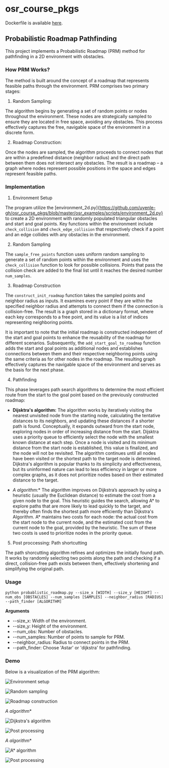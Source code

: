 # osr_course_pkgs

Dockerfile is available [here](https://github.com/nicholasadr/dockerfiles/tree/master/osrobotics-kinetic).

## Probabilistic Roadmap Pathfinding

This project implements a Probabilistic Roadmap (PRM) method for pathfinding in a 2D environment with obstacles. 

### How PRM Works?

The method is built around the concept of a roadmap that represents feasible paths through the environment. PRM comprises two primary stages:

1. Random Sampling: 

The algorithm begins by generating a set of random points or nodes throughout the environment. These nodes are strategically sampled to ensure they are located in free space, avoiding any obstacles. This process effectively captures the free, navigable space of the environment in a discrete form.

2. Roadmap Construction: 

Once the nodes are sampled, the algorithm proceeds to connect nodes that are within a predefined distance (neighbor radius) and the direct path between them does not intersect any obstacles. The result is a roadmap – a graph where nodes represent possible positions in the space and edges represent feasible paths.

### Implementation

1. Environment Setup

The program utilize the [environment_2d.py]{https://github.com/uyenle-gh/osr_course_pkgs/blob/master/osr_examples/scripts/environment_2d.py} to create a 2D environment with randomly populated triangular obstacles and start and goal points. Key functions within the environment include `check_collision` and `check_edge_collision` that respectively check if a point and an edge collides with any obstacles in the environment.

2. Random Sampling 

The `sample_free_points` function uses uniform random sampling to generate a set of random points within the environment and uses the `check_collision` function to look for possible collisions. Points that pass the collision check are added to the final list until it reaches the desired number `num_samples`.

3. Roadmap Construction

The `construct_init_roadmap` function takes the sampled points and neighbor radius as inputs. It examines every point if they are within the specified neighbor radius and attempts to connect them if the connection is collision-free. The result is a graph stored in a dictionary format, where each key corresponds to a free point, and its value is a list of indices representing neighboring points. 

It is important to note that the initial roadmap is constructed independent of the start and goal points to enhance the reusability of the roadmap for different scenarios. Subsequently, the `add_start_goal_to_roadmap` function adds the start and goal points as additional nodes and establishes connections between them and their respective neighboring points using the same criteria as for other nodes in the roadmap. The resulting graph effectively captures the navigable space of the environment and serves as the basis for the next phase.

4. Pathfinding

This phase leverages path search algorithms to determine the most efficient route from the start to the goal point based on the previously constructed roadmap:

- **Dijsktra's algorithm:** The algorithm works by iteratively visiting the nearest unvisited node from the starting node, calculating the tentative distances to its neighbors, and updating these distances if a shorter path is found. Conceptually, it expands outward from the start node, exploring nodes in order of increasing distance from the start. Dijsktra uses a priority queue to efficiently select the node with the smallest known distance at each step. Once a node is visited and its minimum distance from the start node is established, this value is finalized, and the node will not be revisited. The algorithm continues until all nodes have been visited or the shortest path to the target node is determined. Dijkstra's algorithm is popular thanks to its simplicity and effectiveness, but its uninformed nature can lead to less efficiency in larger or more complex graphs, as it does not prioritize nodes based on their estimated distance to the target.

- **A* algorithm:** The algorithm improves on Dijkstra’s approach by using a heuristic (usually the Euclidean distance) to estimate the cost from a given node to the goal. This heuristic guides the search, allowing A* to explore paths that are more likely to lead quickly to the target, and thereby often finds the shortest path more efficiently than Dijkstra's Algorithm. A* maintains two costs for each node: the actual cost from the start node to the current node, and the estimated cost from the current node to the goal, provided by the heuristic. The sum of these two costs is used to prioritize nodes in the priority queue. 

5. Post proccessing: Path shortcutting

The path shorcutting algorithm refines and optimizes the initially found path. It works by randomly selecting two points along the path and checking if a direct, collision-free path exists between them, effectively shortening and simplifying the original path. 

### Usage

```
python probablistic_roadmap.py --size_x [WIDTH] --size_y [HEIGHT] --num_obs [OBSTACLES] --num_samples [SAMPLES] --neighbor_radius [RADIUS] --path_finder [ALGORITHM]
```

**Arguments**
* --size_x: Width of the environment.
* --size_y: Height of the environment.
* --num_obs: Number of obstacles.
* --num_samples: Number of points to sample for PRM.
* --neighbor_radius: Radius to connect points in the PRM.
* --path_finder: Choose 'Astar' or 'dijkstra' for pathfinding.

### Demo

Below is a visualization of the PRM algorithm:

![Environment setup](img/setup.png)

![Random sampling](img/random_sampling.png)

![Roadmap construction](img/roadmap.png)

**A* algorithm**

![Dijkstra's algorithm](img/D_init_path.png)

![Post processing](img/D_post_process.png)

**A* algorithm**

![A* algorithm](img/A_init_path.png)

![Post processing](img/A_post_process.png)